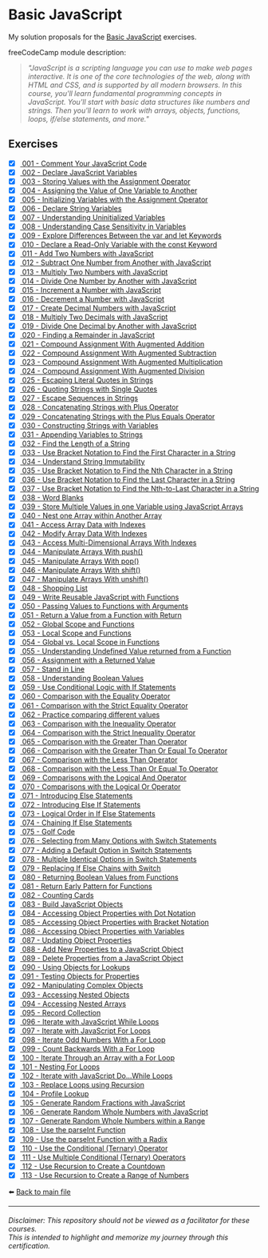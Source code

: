 # Basic JavaScript

My solution proposals for
the [Basic JavaScript](https://www.freecodecamp.org/learn/javascript-algorithms-and-data-structures/#basic-javascript)
exercises.

freeCodeCamp module description:
> *"JavaScript is a scripting language you can use to make web pages interactive. It is one of the core technologies of the web, along with HTML and CSS, and is supported by all modern browsers. In this course, you'll learn fundamental programming concepts in JavaScript. You'll start with basic data structures like numbers and strings. Then you'll learn to work with arrays, objects, functions, loops, if/else statements, and more."*

## Exercises

- [X] [ 001 - Comment Your JavaScript Code](001-comment-your-code.js)
- [X] [ 002 - Declare JavaScript Variables](002-declare-variables.js)
- [X] [ 003 - Storing Values with the Assignment Operator](003-storing-values-with-assignment-operator.js)
- [X] [ 004 - Assigning the Value of One Variable to Another](004-assigning-value-of-variable-to-another.js)
- [X] [ 005 - Initializing Variables with the Assignment Operator](005-initializing-variables-with-assignment-operator.js)
- [X] [ 006 - Declare String Variables](006-declare-string-variables.js)
- [X] [ 007 - Understanding Uninitialized Variables](007-understanding-uninitialized-variables.js)
- [X] [ 008 - Understanding Case Sensitivity in Variables](008-understanding-case-sensitivity-in-variables.js)
- [X] [ 009 - Explore Differences Between the var and let Keywords](009-explore-differences-between-var-and-let-keywords.js)
- [X] [ 010 - Declare a Read-Only Variable with the const Keyword](010-declare-read-only-variable-with-const-keyword.js)
- [X] [ 011 - Add Two Numbers with JavaScript](011-add-two-numbers.js)
- [X] [ 012 - Subtract One Number from Another with JavaScript](012-subtract-one-number-from-another.js)
- [X] [ 013 - Multiply Two Numbers with JavaScript](013-multiply-two-numbers.js)
- [X] [ 014 - Divide One Number by Another with JavaScript](014-divide-one-number-by-another.js)
- [X] [ 015 - Increment a Number with JavaScript](015-increment-number.js)
- [X] [ 016 - Decrement a Number with JavaScript](016-decrement-number.js)
- [X] [ 017 - Create Decimal Numbers with JavaScript](017-create-decimal-numbers.js)
- [X] [ 018 - Multiply Two Decimals with JavaScript](018-multiply-two-decimals.js)
- [X] [ 019 - Divide One Decimal by Another with JavaScript](019-divide-one-decimal-by-another.js)
- [X] [ 020 - Finding a Remainder in JavaScript](020-finding-remainder.js)
- [X] [ 021 - Compound Assignment With Augmented Addition](021-compound-assignment-with-augmented-addition.js)
- [X] [ 022 - Compound Assignment With Augmented Subtraction](022-compound-assignment-with-augmented-subtraction.js)
- [X] [ 023 - Compound Assignment With Augmented Multiplication](023-compound-assignment-with-augmented-multiplication.js)
- [X] [ 024 - Compound Assignment With Augmented Division](024-compound-assignment-with-augmented-division.js)
- [X] [ 025 - Escaping Literal Quotes in Strings](025-escaping-literal-quotes-in-strings.js)
- [X] [ 026 - Quoting Strings with Single Quotes](026-quoting-strings-with-single-quotes.js)
- [X] [ 027 - Escape Sequences in Strings](027-escape-sequences-in-strings.js)
- [X] [ 028 - Concatenating Strings with Plus Operator](028-concatenating-strings-with-plus-operator.js)
- [X] [ 029 - Concatenating Strings with the Plus Equals Operator](029-concatenating-strings-with-plus-equals-operator.js)
- [X] [ 030 - Constructing Strings with Variables](030-constructing-strings-with-variables.js)
- [X] [ 031 - Appending Variables to Strings](031-appending-variables-to-strings.js)
- [X] [ 032 - Find the Length of a String](032-find-length-of-string.js)
- [X] [ 033 - Use Bracket Notation to Find the First Character in a String](033-use-bracket-notation-to-find-first-character-in-string.js)
- [X] [ 034 - Understand String Immutability](034-understand-string-immutability.js)
- [X] [ 035 - Use Bracket Notation to Find the Nth Character in a String](035-use-bracket-notation-to-find-nth-character-in-string.js)
- [X] [ 036 - Use Bracket Notation to Find the Last Character in a String](036-use-bracket-notation-to-find-last-character-in-string.js)
- [X] [ 037 - Use Bracket Notation to Find the Nth-to-Last Character in a String](037-use-bracket-notation-to-find-nth-to-last-character-in-string.js)
- [X] [ 038 - Word Blanks](038-word-blanks.js)
- [X] [ 039 - Store Multiple Values in one Variable using JavaScript Arrays](039-store-multiple-values-in-one-variable-using-arrays.js)
- [X] [ 040 - Nest one Array within Another Array](040-nest-one-array-within-another-array.js)
- [X] [ 041 - Access Array Data with Indexes](041-access-array-data-with-indexes.js)
- [X] [ 042 - Modify Array Data With Indexes](042-modify-array-data-with-indexes.js)
- [X] [ 043 - Access Multi-Dimensional Arrays With Indexes](043-access-multi-dimensional-arrays-with-indexes.js)
- [X] [ 044 - Manipulate Arrays With push()](044-manipulate-arrays-with-push.js)
- [X] [ 045 - Manipulate Arrays With pop()](045-manipulate-arrays-with-pop.js)
- [X] [ 046 - Manipulate Arrays With shift()](046-manipulate-arrays-with-shift.js)
- [X] [ 047 - Manipulate Arrays With unshift()](047-manipulate-arrays-with-unshif.js)
- [X] [ 048 - Shopping List](048-shopping-list.js)
- [X] [ 049 - Write Reusable JavaScript with Functions](049-write-reusable-javascript-with-functions.js)
- [X] [ 050 - Passing Values to Functions with Arguments](050-passing-values-to-functions-with-arguments.js)
- [X] [ 051 - Return a Value from a Function with Return](051-return-value-from-function-wit-return.js)
- [X] [ 052 - Global Scope and Functions](052-global-scope-and-functions.js)
- [X] [ 053 - Local Scope and Functions](053-local-scope-and-functions.js)
- [X] [ 054 - Global vs. Local Scope in Functions](054-global-vs-local-scope-in-functions.js)
- [X] [ 055 - Understanding Undefined Value returned from a Function](055-understanding-undefined-value-returned-from-function.js)
- [X] [ 056 - Assignment with a Returned Value](056-assignment-with-returned-value.js)
- [X] [ 057 - Stand in Line](057-stand-in-line.js)
- [X] [ 058 - Understanding Boolean Values](058-understanding-boolean-values.js)
- [X] [ 059 - Use Conditional Logic with If Statements](059-use-conditional-logic-with-if-statements.js)
- [X] [ 060 - Comparison with the Equality Operator](060-comparison-with-the-equality-operator.js)
- [X] [ 061 - Comparison with the Strict Equality Operator](061-comparison-with-the-strict-equality-operator.js)
- [X] [ 062 - Practice comparing different values](062-practice-comparing-different-values.js)
- [X] [ 063 - Comparison with the Inequality Operator](063-comparison-with-the-inequality-operator.js)
- [X] [ 064 - Comparison with the Strict Inequality Operator](064-comparison-with-the-strict-inequality-operator.js)
- [X] [ 065 - Comparison with the Greater Than Operator](065-comparison-with-the-greater-than-operator.js)
- [X] [ 066 - Comparison with the Greater Than Or Equal To Operator](066-comparison-with-the-greater-than-or-equal-to-operator.js)
- [X] [ 067 - Comparison with the Less Than Operator](067-comparison-with-the-less-than-operator.js)
- [X] [ 068 - Comparison with the Less Than Or Equal To Operator](068-comparisons-with-the-logical-and-operator.js)
- [X] [ 069 - Comparisons with the Logical And Operator](069-comparisons-with-the-logical-or-operator.js)
- [X] [ 070 - Comparisons with the Logical Or Operator](070-comparison-with-the-less-than-or-equal-to-operator.js)
- [X] [ 071 - Introducing Else Statements](071-introducing-else-statements.js)
- [X] [ 072 - Introducing Else If Statements](072-introducing-else-if-statements.js)
- [X] [ 073 - Logical Order in If Else Statements](073-logical-order-in-if-else-statements.js)
- [X] [ 074 - Chaining If Else Statements](074-chaining-if-else-statements.js)
- [X] [ 075 - Golf Code](075-golf-code.js)
- [X] [ 076 - Selecting from Many Options with Switch Statements](076-selecting-from-many-options-with-switch-statements.js)
- [X] [ 077 - Adding a Default Option in Switch Statements](077-adding-default-option-in-switch-statements.js)
- [X] [ 078 - Multiple Identical Options in Switch Statements](078-multiple-identical-options-in-switch-statements.js)
- [X] [ 079 - Replacing If Else Chains with Switch](079-replacing-if-else-chains-with-switch.js)
- [X] [ 080 - Returning Boolean Values from Functions](080-returning-boolean-values-from-functions.js)
- [X] [ 081 - Return Early Pattern for Functions](081-return-early-pattern-for-functions.js)
- [X] [ 082 - Counting Cards](082-counting-cards.js)
- [X] [ 083 - Build JavaScript Objects](083-build-js-objects.js)
- [X] [ 084 - Accessing Object Properties with Dot Notation](084-accessing-object-properties-with-dot-notation.js)
- [X] [ 085 - Accessing Object Properties with Bracket Notation](085-accessing-object-properties-with-bracket-notation.js)
- [X] [ 086 - Accessing Object Properties with Variables](086-accessing-object-properties-with-variables.js)
- [X] [ 087 - Updating Object Properties](087-updating-object-properties.js)
- [X] [ 088 - Add New Properties to a JavaScript Object](088-add-new-properties-to-js-object.js)
- [X] [ 089 - Delete Properties from a JavaScript Object](089-delete-properties-from-js-object.js)
- [X] [ 090 - Using Objects for Lookups](090-using-objects-for-lookups.js)
- [X] [ 091 - Testing Objects for Properties](091-testing-objects-for-properties.js)
- [X] [ 092 - Manipulating Complex Objects](092-manipulating-complex-objects.js)
- [X] [ 093 - Accessing Nested Objects](093-accessing-nested-objects.js)
- [X] [ 094 - Accessing Nested Arrays](094-accessing-nested-arrays.js)
- [X] [ 095 - Record Collection](095-record-collection.js)
- [X] [ 096 - Iterate with JavaScript While Loops](096-iterate-with-js-while-loops.js)
- [X] [ 097 - Iterate with JavaScript For Loops](097-iterate-with-js-for-loops.js)
- [X] [ 098 - Iterate Odd Numbers With a For Loop](098-iterate-odd-numbers-with-for-loop.js)
- [X] [ 099 - Count Backwards With a For Loop](099-count-backwards-with-for-loop.js)
- [X] [ 100 - Iterate Through an Array with a For Loop](100-iterate-through-an-array-with-for-loop.js)
- [X] [ 101 - Nesting For Loops](101-nesting-for-loops.js)
- [X] [ 102 - Iterate with JavaScript Do...While Loops](102-iterate-with-js-do-while-loops.js)
- [X] [ 103 - Replace Loops using Recursion](103-replace-loops-using-recursion.js)
- [X] [ 104 - Profile Lookup](104-profile-lookup.js)
- [X] [ 105 - Generate Random Fractions with JavaScript](105-generate-random-fractions.js)
- [X] [ 106 - Generate Random Whole Numbers with JavaScript](106-generate-random-whole-numbers.js)
- [X] [ 107 - Generate Random Whole Numbers within a Range](107-generate-random-whole-numbers-within-range.js)
- [X] [ 108 - Use the parseInt Function](108-use-parseint-function.js)
- [X] [ 109 - Use the parseInt Function with a Radix](109-use-parseint-function-with-radix.js)
- [X] [ 110 - Use the Conditional (Ternary) Operator](110-use-conditional-ternary-operator.js)
- [X] [ 111 - Use Multiple Conditional (Ternary) Operators](111-use-multiple-conditional-ternary-operators.js)
- [X] [ 112 - Use Recursion to Create a Countdown](112-use-recursion-to-create-countdown.js)
- [X] [ 113 - Use Recursion to Create a Range of Numbers](113-use-recursion-to-create-range-of-numbers.js)

⬅️ [Back to main file](../README.md)

---

###### Disclaimer: This repository should not be viewed as a facilitator for these courses. <br> This is intended to highlight and memorize my journey through this certification.